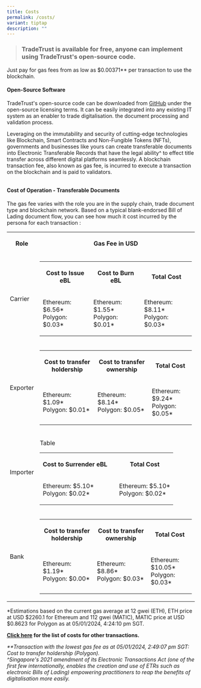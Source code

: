 ```yaml
---
title: Costs
permalink: /costs/
variant: tiptap
description: ""
---
```

<blockquote><h3>TradeTrust is available for free, anyone can implement using TradeTrust's open-source code.</h3></blockquote><p></p><p>Just pay for gas fees from as low as $0.00371** per transaction to use the blockchain.</p><p></p><h4><strong>Open-Source Software</strong></h4><p>TradeTrust's open-source code can be downloaded from <a href="https://github.com/TradeTrust/tradetrust-website" rel="noopener noreferrer" target="_blank">GitHub</a> under the open-source licensing terms. It can be easily integrated into any existing IT system as an enabler to trade digitalisation. the document processing and validation process.</p><p></p><p>Leveraging on the immutability and security of cutting-edge technologies like Blockchain, Smart Contracts and Non-Fungible Tokens (NFTs), governments and businesses like yours can create transferable documents into Electronic Transferable Records that have the legal ability^ to effect title transfer across different digital platforms seamlessly. A blockchain transaction fee, also known as gas fee, is incurred to execute a transaction on the blockchain and is paid to validators.</p><h6></h6><h4><strong>Cost of Operation - Transferable Documents</strong></h4><p>The gas fee varies with the role you are in the supply chain, trade document type and blockchain network. Based on a typical blank-endorsed Bill of Lading document flow, you can see how much it cost incurred by the persona for each transaction :</p><table><tbody><tr><th rowspan="1" colspan="1"><p>Role</p></th><th rowspan="1" colspan="2"><p>Gas Fee in USD</p></th></tr><tr><td rowspan="1" colspan="1"><p>Carrier</p></td><td rowspan="1" colspan="2"><table><tbody><tr><th rowspan="1" colspan="1"><p><strong>Cost to Issue eBL</strong></p></th><th rowspan="1" colspan="1"><p><strong>Cost to Burn eBL</strong></p></th><th rowspan="1" colspan="1"><p><strong>Total Cost</strong></p></th></tr><tr><td rowspan="1" colspan="1"><p>Ethereum: $6.56*<br>Polygon: $0.03*</p></td><td rowspan="1" colspan="1"><p>Ethereum: $1.55*<br>Polygon: $0.01*</p></td><td rowspan="1" colspan="1"><p>Ethereum: $8.11*<br>Polygon: $0.03*</p></td></tr></tbody></table></td></tr><tr><td rowspan="1" colspan="1"><p>Exporter</p></td><td rowspan="1" colspan="2"><table><tbody><tr><th rowspan="1" colspan="1"><p><strong>Cost to transfer holdership</strong></p></th><th rowspan="1" colspan="1"><p><strong>Cost to transfer ownership</strong></p></th><th rowspan="1" colspan="1"><p><strong>Total Cost</strong></p></th></tr><tr><td rowspan="1" colspan="1"><p>Ethereum: $1.09*<br>Polygon: $0.01*</p></td><td rowspan="1" colspan="1"><p>Ethereum: $8.14*<br>Polygon: $0.05*</p></td><td rowspan="1" colspan="1"><p>Ethereum: $9.24*<br>Polygon: $0.05*</p></td></tr></tbody></table></td></tr><tr><td rowspan="1" colspan="1"><p>Importer</p></td><td rowspan="1" colspan="2"><p>Table</p><table><tbody><tr><th rowspan="1" colspan="2"><p>Cost to Surrender eBL</p></th><th rowspan="1" colspan="1"><p></p></th><th rowspan="1" colspan="1"><p>Total Cost</p></th></tr><tr><td rowspan="1" colspan="2"><p>Ethereum: $5.10*<br>Polygon: $0.02*</p></td><td rowspan="1" colspan="1"><p></p></td><td rowspan="1" colspan="1"><p>Ethereum: $5.10*<br>Polygon: $0.02*</p></td></tr></tbody></table></td></tr><tr><td rowspan="1" colspan="1"><p>Bank</p></td><td rowspan="1" colspan="2"><table><tbody><tr><th rowspan="1" colspan="1"><p>Cost to transfer holdership</p></th><th rowspan="1" colspan="1"><p>Cost to transfer ownership</p></th><th rowspan="1" colspan="1"><p>Total Cost</p></th></tr><tr><td rowspan="1" colspan="1"><p>Ethereum: $1.19*<br>Polygon: $0.00*</p></td><td rowspan="1" colspan="1"><p>Ethereum: $8.86*<br>Polygon: $0.03*</p></td><td rowspan="1" colspan="1"><p>Ethereum: $10.05*<br>Polygon: $0.03*</p></td></tr></tbody></table></td></tr></tbody></table><p>*Estimations based on the current gas average at 12 gwei (ETH), ETH price at USD $2260.1 for Ethereum and 112 gwei (MATIC), MATIC price at USD $0.8623 for Polygon as at 05/01/2024, 4:24:10 pm SGT.</p><p></p><p><strong><a href="https://www.openattestation.com/docs/docs-section/appendix/contract-costs" rel="noopener noreferrer" target="_blank">Click here</a> for the list of costs for other transactions.</strong></p><p></p><p></p><p><em>**Transaction with the lowest gas fee as at 05/01/2024, 2:49:07 pm SGT: Cost to transfer holdership (Polygon).</em><br><em>^Singapore's 2021 amendment of its Electronic Transactions Act (one of the first few internationally, enables the creation and use of ETRs such as electronic Bills of Lading) empowering practitioners to reap the benefits of digitalisation more easily.</em></p><p></p>